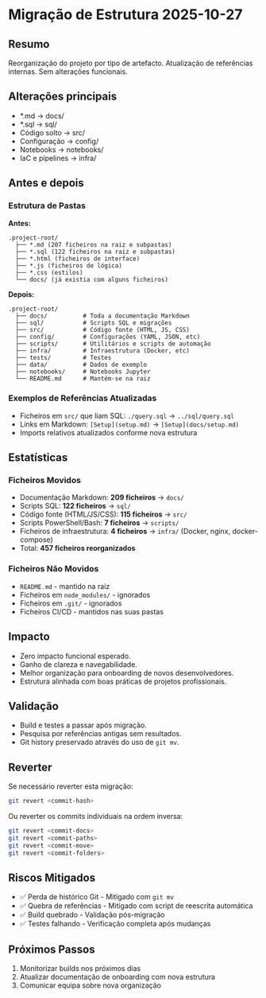 # Migração de Estrutura 2025-10-27

## Resumo
Reorganização do projeto por tipo de artefacto. Atualização de referências internas. Sem alterações funcionais.

## Alterações principais
- *.md → docs/
- *.sql → sql/
- Código solto → src/
- Configuração → config/
- Notebooks → notebooks/
- IaC e pipelines → infra/

## Antes e depois

### Estrutura de Pastas
**Antes:**
```
.project-root/
  ├── *.md (207 ficheiros na raiz e subpastas)
  ├── *.sql (122 ficheiros na raiz e subpastas)
  ├── *.html (ficheiros de interface)
  ├── *.js (ficheiros de lógica)
  ├── *.css (estilos)
  └── docs/ (já existia com alguns ficheiros)
```

**Depois:**
```
.project-root/
  ├── docs/          # Toda a documentação Markdown
  ├── sql/           # Scripts SQL e migrações
  ├── src/           # Código fonte (HTML, JS, CSS)
  ├── config/        # Configurações (YAML, JSON, etc)
  ├── scripts/       # Utilitários e scripts de automação
  ├── infra/         # Infraestrutura (Docker, etc)
  ├── tests/         # Testes
  ├── data/          # Dados de exemplo
  ├── notebooks/     # Notebooks Jupyter
  └── README.md      # Mantém-se na raiz
```

### Exemplos de Referências Atualizadas
- Ficheiros em `src/` que liam SQL: `./query.sql` → `../sql/query.sql`
- Links em Markdown: `[Setup](setup.md)` → `[Setup](docs/setup.md)`
- Imports relativos atualizados conforme nova estrutura

## Estatísticas

### Ficheiros Movidos
- Documentação Markdown: **209 ficheiros** → `docs/`
- Scripts SQL: **122 ficheiros** → `sql/`
- Código fonte (HTML/JS/CSS): **115 ficheiros** → `src/`
- Scripts PowerShell/Bash: **7 ficheiros** → `scripts/`
- Ficheiros de infraestrutura: **4 ficheiros** → `infra/` (Docker, nginx, docker-compose)
- Total: **457 ficheiros reorganizados**

### Ficheiros Não Movidos
- `README.md` - mantido na raiz
- Ficheiros em `node_modules/` - ignorados
- Ficheiros em `.git/` - ignorados
- Ficheiros CI/CD - mantidos nas suas pastas

## Impacto
- Zero impacto funcional esperado.
- Ganho de clareza e navegabilidade.
- Melhor organização para onboarding de novos desenvolvedores.
- Estrutura alinhada com boas práticas de projetos profissionais.

## Validação
- Build e testes a passar após migração.
- Pesquisa por referências antigas sem resultados.
- Git history preservado através do uso de `git mv`.

## Reverter
Se necessário reverter esta migração:
```bash
git revert <commit-hash>
```

Ou reverter os commits individuais na ordem inversa:
```bash
git revert <commit-docs>
git revert <commit-paths>
git revert <commit-move>
git revert <commit-folders>
```

## Riscos Mitigados
- ✅ Perda de histórico Git - Mitigado com `git mv`
- ✅ Quebra de referências - Mitigado com script de reescrita automática
- ✅ Build quebrado - Validação pós-migração
- ✅ Testes falhando - Verificação completa após mudanças

## Próximos Passos
1. Monitorizar builds nos próximos dias
2. Atualizar documentação de onboarding com nova estrutura
3. Comunicar equipa sobre nova organização

